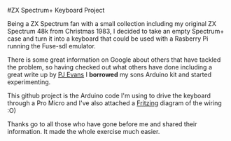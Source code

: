 #ZX Spectrum+ Keyboard Project

Being a ZX Spectrum fan with a small collection including my original ZX Spectrum 48k from Christmas 1983, I decided to take an empty Spectrum+ case and turn it into a keyboard that could be used with a Rasberry Pi running the Fuse-sdl emulator.

There is some great information on Google about others that have tackled the problem, so having checked out what others have done including a great write up by [PJ Evans](http://mrpjevans.com/2015/12/building-the-zx-raspberry-part-one/) I __borrowed__ my sons Arduino kit and started experimenting.

This github project is the Arduino code I'm using to drive the keyboard through a Pro Micro and I've also attached a [Fritzing](http://fritzing.org/home/) diagram of the wiring :O)

Thanks go to all those who have gone before me and shared their information. It made the whole exercise much easier.
